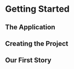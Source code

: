 Getting Started
===============

The Application
---------------

Creating the Project
--------------------

Our First Story
---------------
